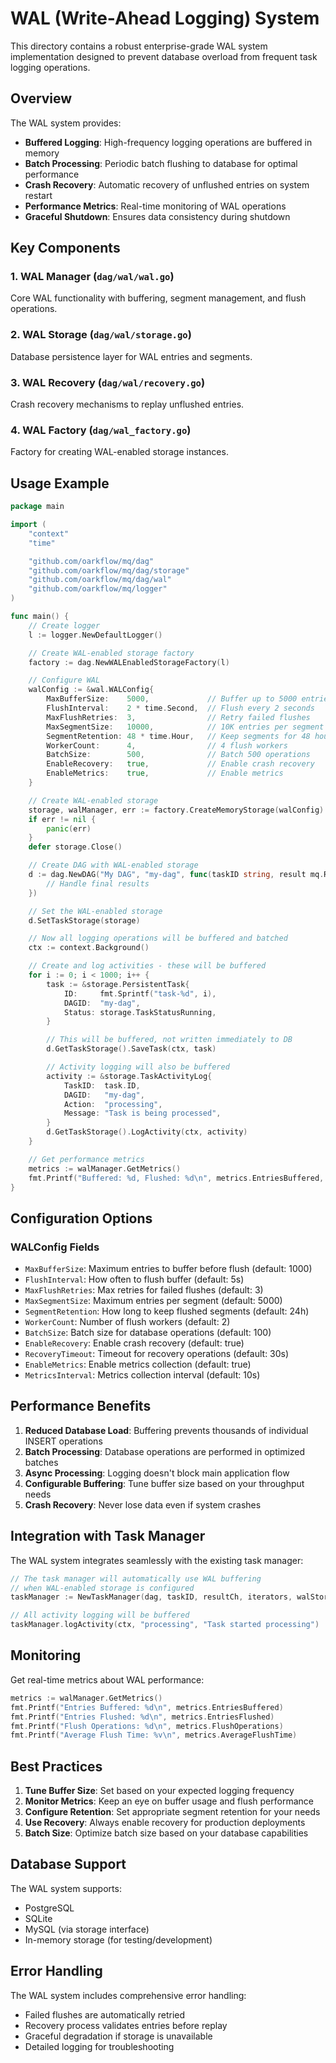 # WAL (Write-Ahead Logging) System

This directory contains a robust enterprise-grade WAL system implementation designed to prevent database overload from frequent task logging operations.

## Overview

The WAL system provides:
- **Buffered Logging**: High-frequency logging operations are buffered in memory
- **Batch Processing**: Periodic batch flushing to database for optimal performance
- **Crash Recovery**: Automatic recovery of unflushed entries on system restart
- **Performance Metrics**: Real-time monitoring of WAL operations
- **Graceful Shutdown**: Ensures data consistency during shutdown

## Key Components

### 1. WAL Manager (`dag/wal/wal.go`)
Core WAL functionality with buffering, segment management, and flush operations.

### 2. WAL Storage (`dag/wal/storage.go`)
Database persistence layer for WAL entries and segments.

### 3. WAL Recovery (`dag/wal/recovery.go`)
Crash recovery mechanisms to replay unflushed entries.

### 4. WAL Factory (`dag/wal_factory.go`)
Factory for creating WAL-enabled storage instances.

## Usage Example

```go
package main

import (
    "context"
    "time"

    "github.com/oarkflow/mq/dag"
    "github.com/oarkflow/mq/dag/storage"
    "github.com/oarkflow/mq/dag/wal"
    "github.com/oarkflow/mq/logger"
)

func main() {
    // Create logger
    l := logger.NewDefaultLogger()

    // Create WAL-enabled storage factory
    factory := dag.NewWALEnabledStorageFactory(l)

    // Configure WAL
    walConfig := &wal.WALConfig{
        MaxBufferSize:    5000,             // Buffer up to 5000 entries
        FlushInterval:    2 * time.Second,  // Flush every 2 seconds
        MaxFlushRetries:  3,                // Retry failed flushes
        MaxSegmentSize:   10000,            // 10K entries per segment
        SegmentRetention: 48 * time.Hour,   // Keep segments for 48 hours
        WorkerCount:      4,                // 4 flush workers
        BatchSize:        500,              // Batch 500 operations
        EnableRecovery:   true,             // Enable crash recovery
        EnableMetrics:    true,             // Enable metrics
    }

    // Create WAL-enabled storage
    storage, walManager, err := factory.CreateMemoryStorage(walConfig)
    if err != nil {
        panic(err)
    }
    defer storage.Close()

    // Create DAG with WAL-enabled storage
    d := dag.NewDAG("My DAG", "my-dag", func(taskID string, result mq.Result) {
        // Handle final results
    })

    // Set the WAL-enabled storage
    d.SetTaskStorage(storage)

    // Now all logging operations will be buffered and batched
    ctx := context.Background()

    // Create and log activities - these will be buffered
    for i := 0; i < 1000; i++ {
        task := &storage.PersistentTask{
            ID:     fmt.Sprintf("task-%d", i),
            DAGID:  "my-dag",
            Status: storage.TaskStatusRunning,
        }

        // This will be buffered, not written immediately to DB
        d.GetTaskStorage().SaveTask(ctx, task)

        // Activity logging will also be buffered
        activity := &storage.TaskActivityLog{
            TaskID:  task.ID,
            DAGID:   "my-dag",
            Action:  "processing",
            Message: "Task is being processed",
        }
        d.GetTaskStorage().LogActivity(ctx, activity)
    }

    // Get performance metrics
    metrics := walManager.GetMetrics()
    fmt.Printf("Buffered: %d, Flushed: %d\n", metrics.EntriesBuffered, metrics.EntriesFlushed)
}
```

## Configuration Options

### WALConfig Fields

- `MaxBufferSize`: Maximum entries to buffer before flush (default: 1000)
- `FlushInterval`: How often to flush buffer (default: 5s)
- `MaxFlushRetries`: Max retries for failed flushes (default: 3)
- `MaxSegmentSize`: Maximum entries per segment (default: 5000)
- `SegmentRetention`: How long to keep flushed segments (default: 24h)
- `WorkerCount`: Number of flush workers (default: 2)
- `BatchSize`: Batch size for database operations (default: 100)
- `EnableRecovery`: Enable crash recovery (default: true)
- `RecoveryTimeout`: Timeout for recovery operations (default: 30s)
- `EnableMetrics`: Enable metrics collection (default: true)
- `MetricsInterval`: Metrics collection interval (default: 10s)

## Performance Benefits

1. **Reduced Database Load**: Buffering prevents thousands of individual INSERT operations
2. **Batch Processing**: Database operations are performed in optimized batches
3. **Async Processing**: Logging doesn't block main application flow
4. **Configurable Buffering**: Tune buffer size based on your throughput needs
5. **Crash Recovery**: Never lose data even if system crashes

## Integration with Task Manager

The WAL system integrates seamlessly with the existing task manager:

```go
// The task manager will automatically use WAL buffering
// when WAL-enabled storage is configured
taskManager := NewTaskManager(dag, taskID, resultCh, iterators, walStorage)

// All activity logging will be buffered
taskManager.logActivity(ctx, "processing", "Task started processing")
```

## Monitoring

Get real-time metrics about WAL performance:

```go
metrics := walManager.GetMetrics()
fmt.Printf("Entries Buffered: %d\n", metrics.EntriesBuffered)
fmt.Printf("Entries Flushed: %d\n", metrics.EntriesFlushed)
fmt.Printf("Flush Operations: %d\n", metrics.FlushOperations)
fmt.Printf("Average Flush Time: %v\n", metrics.AverageFlushTime)
```

## Best Practices

1. **Tune Buffer Size**: Set based on your expected logging frequency
2. **Monitor Metrics**: Keep an eye on buffer usage and flush performance
3. **Configure Retention**: Set appropriate segment retention for your needs
4. **Use Recovery**: Always enable recovery for production deployments
5. **Batch Size**: Optimize batch size based on your database capabilities

## Database Support

The WAL system supports:
- PostgreSQL
- SQLite
- MySQL (via storage interface)
- In-memory storage (for testing/development)

## Error Handling

The WAL system includes comprehensive error handling:
- Failed flushes are automatically retried
- Recovery process validates entries before replay
- Graceful degradation if storage is unavailable
- Detailed logging for troubleshooting
